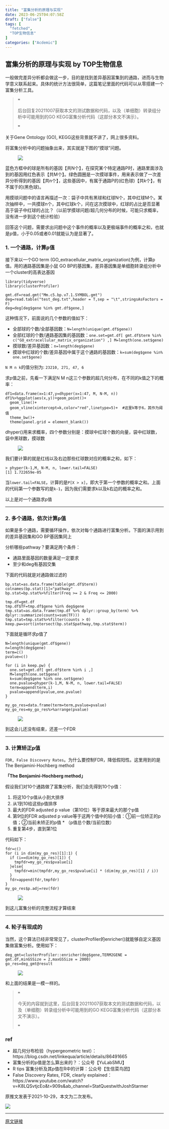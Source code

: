 ```yaml
---
title: "富集分析的原理与实现"
date: 2023-06-25T04:07:58Z
draft: ["false"]
tags: [
  "fetched",
  "TOP生物信息"
]
categories: ["Acdemic"]
---
```

富集分析的原理与实现 by TOP生物信息
------
<div><section data-tool="mdnice编辑器" data-website="https://www.mdnice.com"><p data-tool="mdnice编辑器">一般做完差异分析都会做这一步，目的是找到差异基因富集到的通路，进而与生物学意义联系起来。具体的统计方法很简单，这篇笔记里面的代码可以从零搭建一个富集分析工具。</p><blockquote data-tool="mdnice编辑器"><span>❝</span><p>后台回复20211007获取本文的测试数据和代码，以及（单细胞）转录组分析中可能用到的GO KEGG富集分析代码（这部分本文不演示）。</p><span>❞</span></blockquote><p data-tool="mdnice编辑器">关于Gene Ontology (GO), KEGG这些背景就不讲了，网上很多资料。</p><p data-tool="mdnice编辑器">将富集分析中的问题抽象出来，其实就是下图的“摸球”问题。</p><figure data-tool="mdnice编辑器"><img data-fileid="100000805" data-ratio="0.6035911602209945" data-src="https://mmbiz.qpic.cn/mmbiz_png/WThoCmvVu2Znj63wMFy1oYw9XEQlVBR6iaaZdhUWVaibu5ml7sJAJhLQhShRXiaxkTcAwq9NwXUY1HsaTaCU6RfLw/640?wx_fmt=png" data-type="png" data-w="724" src="https://mmbiz.qpic.cn/mmbiz_png/WThoCmvVu2Znj63wMFy1oYw9XEQlVBR6iaaZdhUWVaibu5ml7sJAJhLQhShRXiaxkTcAwq9NwXUY1HsaTaCU6RfLw/640?wx_fmt=png"></figure><p data-tool="mdnice编辑器">蓝色方框中的球是所有的基因【共N个】，在探究某个特定通路P时，通路里面涉及到的基因用红色表示【共M个】。绿色圆圈是一次摸球事件，用来表示做了一次差异分析得到的基因【共n个】，这些基因中，有属于通路P的(红色球)【共k个】，有不属于的(黑色球)。</p><p data-tool="mdnice编辑器">用摸球问题中的语言再描述一次：袋子中共有黑球和红球N个，其中红球M个。某次抽样中，一共摸球n个，其中红球k个，问在这次摸球中，红球的占比是否显著高于袋子中红球的占比？（以前学摸球问题/超几何分布的时候，可能只求概率，没有进一步到这个统计检验）</p><p data-tool="mdnice编辑器">回答这个问题，需要求出问题中这个事件的概率以及更极端事件的概率之和，也就是p值，小于0.05或者0.01就能认为是显著了。</p><h3 data-tool="mdnice编辑器"><span></span><span><span></span>1. 一个通路，计算p值</span><span></span></h3><p data-tool="mdnice编辑器">接下来以一个GO term (GO_extracellular_matrix_organization)为例，计算p值。用的通路基因集是小鼠 GO BP的基因集，差异基因集是单细胞转录组分析中一个cluster的高表达基因</p><pre data-tool="mdnice编辑器"><span></span><code>library(tidyverse)<br>library(clusterProfiler)<br><br>gmt.df=read.gmt("Mm.c5.bp.v7.1.SYMBOL.gmt")<br>deg=read.table("test_deg.txt",header = T,sep = "\t",stringsAsFactors = F)<br>deg=deg[deg$gene %in% gmt.df$gene,]<br></code></pre><p data-tool="mdnice编辑器">这种情况下，前面说的几个参数的值如下：</p><ul data-tool="mdnice编辑器"><li><section>全部球的个数/全部基因数：<code>N=length(unique(gmt.df$gene))</code></section></li><li><section>全部红球的个数/通路基因集的基因数：<code>one.set=gmt.df[ gmt.df$term %in% c("GO_extracellular_matrix_organization") ,] M=length(one.set$gene)</code></section></li><li><section>摸球数/差异基因数：<code>n=length(deg$gene)</code></section></li><li><section>摸球中红球的个数/差异基因中属于这个通路的基因数：<code>k=sum(deg$gene %in% one.set$gene)</code></section></li></ul><p data-tool="mdnice编辑器"><code>N M n k</code>的值分别为: <code>23210, 271, 47, 6</code></p><p data-tool="mdnice编辑器">求p值之前，先看一下满足N M n这三个参数的超几何分布，在不同的k值之下的概率：</p><pre data-tool="mdnice编辑器"><span></span><code>df1=data.frame(x=1:47,y=dhyper(x=1:47, M, N-M, n))<br>df1%&gt;%ggplot(aes(x,y))+geom_point()+<br>  geom_line()+<br>  geom_vline(xintercept=k,color="red",linetype=5)+  #这里k等于6，其作为阈值<br>  theme_bw()+<br>  theme(panel.grid = element_blank())<br></code></pre><p data-tool="mdnice编辑器">dhyper()用来求概率，四个参数分别是：摸球中红球个数的向量，袋中红球数，袋中黑球数，摸球数</p><figure data-tool="mdnice编辑器"><img data-fileid="100000808" data-ratio="0.712037037037037" data-src="https://mmbiz.qpic.cn/mmbiz_png/WThoCmvVu2Znj63wMFy1oYw9XEQlVBR69TBdv2t2CiaPCticqZkTgUZAr7JOExGmgSGX26EiaqXw6goXUCqnL2w0A/640?wx_fmt=png" data-type="png" data-w="1080" src="https://mmbiz.qpic.cn/mmbiz_png/WThoCmvVu2Znj63wMFy1oYw9XEQlVBR69TBdv2t2CiaPCticqZkTgUZAr7JOExGmgSGX26EiaqXw6goXUCqnL2w0A/640?wx_fmt=png"></figure><p data-tool="mdnice编辑器">我们要计算的就是红线以及右边那些红球数对应的概率之和，如下：</p><pre data-tool="mdnice编辑器"><span></span><code>&gt; phyper(k-1,M, N-M, n, lower.tail=FALSE)<br>[1] 1.722659e-05<br></code></pre><p data-tool="mdnice编辑器">当<code>lower.tail=FALSE</code>，计算的是<code>P[X &gt; x]</code>，即大于第一个参数的概率之和。上面的代码第一个参数写的是<code>k-1</code>，因为我们需要求k以及k右边的概率之和。</p><p data-tool="mdnice编辑器">以上是对一个通路求p值</p><hr data-tool="mdnice编辑器"><h3 data-tool="mdnice编辑器"><span></span><span><span></span>2. 多个通路，依次计算p值</span><span></span></h3><p data-tool="mdnice编辑器">如果是多个通路，需要循环操作，依次对每个通路进行富集分析。下面的演示用到的差异基因集和GO BP基因集同上</p><p data-tool="mdnice编辑器">分析哪些pathway？要满足两个条件：</p><ul data-tool="mdnice编辑器"><li><section>通路里面基因的数量满足一定要求</section></li><li><section>至少和deg有基因交集</section></li></ul><p data-tool="mdnice编辑器">下面的代码就是对通路做过滤的</p><pre data-tool="mdnice编辑器"><span></span><code>bp.stat=as.data.frame(table(gmt.df$term))<br>colnames(bp.stat)[1]="pathway"<br>bp.stat=bp.stat%&gt;%filter(Freq &gt;= 2 &amp; Freq &lt;= 2000)<br><br>tmp.df=gmt.df<br>tmp.df$TF=tmp.df$gene %in% deg$gene<br>tmp.stat=as.data.frame(tmp.df %&gt;% dplyr::group_by(term) %&gt;% dplyr::summarize(counts=sum(TF)))<br>tmp.stat=tmp.stat%&gt;%filter(counts &gt; 0)<br>keep.pw=sort(intersect(bp.stat$pathway,tmp.stat$term))<br></code></pre><p data-tool="mdnice编辑器">下面就是循环求p值了</p><pre data-tool="mdnice编辑器"><span></span><code>N=length(unique(gmt.df$gene))<br>n=length(deg$gene)<br>term=c()<br>pvalue=c()<br><br>for (i in keep.pw) {<br>  one.set=gmt.df[ gmt.df$term %in% i ,]<br>  M=length(one.set$gene)<br>  k=sum(deg$gene %in% one.set$gene)<br>  one.pvalue=phyper(k-1,M, N-M, n, lower.tail=FALSE)<br>  term=append(term,i)<br>  pvalue=append(pvalue,one.pvalue)<br>}<br><br>my_go_res=data.frame(term=term,pvalue=pvalue)<br>my_go_res=my_go_res%&gt;%arrange(pvalue)<br></code></pre><figure data-tool="mdnice编辑器"><img data-fileid="100000807" data-ratio="0.17407407407407408" data-src="https://mmbiz.qpic.cn/mmbiz_png/WThoCmvVu2Znj63wMFy1oYw9XEQlVBR6IDGc2uiaSbyicdXRDQqjGjWfhafQjlYSDw4KNgt30q8IbS2Kzn0GSY2w/640?wx_fmt=png" data-type="png" data-w="1080" src="https://mmbiz.qpic.cn/mmbiz_png/WThoCmvVu2Znj63wMFy1oYw9XEQlVBR6IDGc2uiaSbyicdXRDQqjGjWfhafQjlYSDw4KNgt30q8IbS2Kzn0GSY2w/640?wx_fmt=png"></figure><p data-tool="mdnice编辑器">到这会儿还没有结束，还差一个FDR</p><hr data-tool="mdnice编辑器"><h3 data-tool="mdnice编辑器"><span></span><span><span></span>3. 计算矫正p值</span><span></span></h3><p data-tool="mdnice编辑器"><code>FDR, False Discovery Rates</code>。为什么要控制FDR，降低假阳性。这里用到的是The Benjamini-Hochberg method</p><p data-tool="mdnice编辑器"><strong>「The Benjamini-Hochberg method」</strong></p><p data-tool="mdnice编辑器">假设我们对10个通路做了富集分析，我们会先得到10个p值：</p><ol data-tool="mdnice编辑器"><li><section>将这10个p值从小到大排序</section></li><li><section>从1到10给这些p值排序</section></li><li><section>最大的FDR adjusted p value（第10位）等于原来最大的那个p值</section></li><li><section>第9位的FDR adjusted p value等于这两个值中的较小值：①前一位矫正的p值；②当前未矫正的p值 * （p值总个数/当前位数）</section></li><li><section>重复第4步，直到第1位</section></li></ol><p data-tool="mdnice编辑器">代码如下：</p><pre data-tool="mdnice编辑器"><span></span><code>fdr=c()<br>for (i in dim(my_go_res)[1]:1) {<br>  if (i==dim(my_go_res)[1]) {<br>    tmpfdr=my_go_res$pvalue[i]<br>  }else{<br>    tmpfdr=min(tmpfdr,my_go_res$pvalue[i] * (dim(my_go_res)[1] / i))<br>  }<br>  fdr=append(fdr,tmpfdr)<br>}<br>my_go_res$p.adj=rev(fdr)<br></code></pre><figure data-tool="mdnice编辑器"><img data-fileid="100000809" data-ratio="0.13796296296296295" data-src="https://mmbiz.qpic.cn/mmbiz_png/WThoCmvVu2Znj63wMFy1oYw9XEQlVBR6r4VjAyAmhu7IxXmQMUwsfbeChahSB1MYr7AdfjqkbFXLGw2u9FLVRA/640?wx_fmt=png" data-type="png" data-w="1080" src="https://mmbiz.qpic.cn/mmbiz_png/WThoCmvVu2Znj63wMFy1oYw9XEQlVBR6r4VjAyAmhu7IxXmQMUwsfbeChahSB1MYr7AdfjqkbFXLGw2u9FLVRA/640?wx_fmt=png"></figure><p data-tool="mdnice编辑器">到这儿富集分析的完整流程才算结束</p><hr data-tool="mdnice编辑器"><h3 data-tool="mdnice编辑器"><span></span><span><span></span>4. 轮子有现成的</span><span></span></h3><p data-tool="mdnice编辑器">当然，这个算法已经非常常见了，clusterProfiler的enricher()就能够自定义基因集做富集分析。使用如下：</p><pre data-tool="mdnice编辑器"><span></span><code>deg_gmt=clusterProfiler::enricher(deg$gene,TERM2GENE = gmt.df,minGSSize = 2,maxGSSize = 2000)<br>go_res=deg_gmt@result<br></code></pre><figure data-tool="mdnice编辑器"><img data-fileid="100000806" data-ratio="0.15925925925925927" data-src="https://mmbiz.qpic.cn/mmbiz_png/WThoCmvVu2Znj63wMFy1oYw9XEQlVBR6eMCUnichcZmhCO9yhyIK1dw3TrfxcOE3F1SHtgovO5Licu6fJ5Lib583g/640?wx_fmt=png" data-type="png" data-w="1080" src="https://mmbiz.qpic.cn/mmbiz_png/WThoCmvVu2Znj63wMFy1oYw9XEQlVBR6eMCUnichcZmhCO9yhyIK1dw3TrfxcOE3F1SHtgovO5Licu6fJ5Lib583g/640?wx_fmt=png"></figure><p data-tool="mdnice编辑器">和上面的结果是一模一样的。</p><blockquote data-tool="mdnice编辑器"><span>❝</span><p>今天的内容就到这里，后台回复20211007获取本文的测试数据和代码，以及（单细胞）转录组分析中可能用到的GO KEGG富集分析代码（这部分本文不演示）。</p><span>❞</span></blockquote><h3 data-tool="mdnice编辑器"><span></span><span><span></span>ref</span><span></span></h3><ul data-tool="mdnice编辑器"><li><section>超几何分布检验（hypergeometric test）：https://blog.csdn.net/linkequa/article/details/86491665</section></li><li><section>富集分析的p值是怎么算出来的？：公众号【YuLabSMU】</section></li><li><section>R tips 富集分析及其p值在R中的计算：公众号【生信菜鸟团】</section></li><li><section>False Discovery Rates, FDR, clearly explained：https://www.youtube.com/watch?v=K8LQSvtjcEo&amp;t=909s&amp;ab_channel=StatQuestwithJoshStarmer</section></li></ul></section><p><span>原推文发表于<span>2021-10-29</span>，本文为二次发布。</span></p><p><img data-fileid="100000661" data-ratio="0.3426666666666667" data-s="300,640" data-src="https://mmbiz.qpic.cn/mmbiz_png/WThoCmvVu2axZjuhcBMEdia3TJv1r062wlx6iccn76qHGArtic86bicFB2rzGyGmBalQnmXobKOcmlq7KVf9ZLhtUg/640?wx_fmt=png" data-type="png" data-w="750" src="https://mmbiz.qpic.cn/mmbiz_png/WThoCmvVu2axZjuhcBMEdia3TJv1r062wlx6iccn76qHGArtic86bicFB2rzGyGmBalQnmXobKOcmlq7KVf9ZLhtUg/640?wx_fmt=png"></p><p><mp-style-type data-value="3"></mp-style-type></p></div>  
<hr>
<a href="https://mp.weixin.qq.com/s/2Bjge37yXLcEk6uESKJjYQ",target="_blank" rel="noopener noreferrer">原文链接</a>
